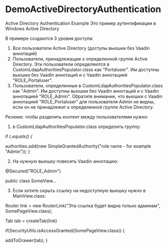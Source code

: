 # DemoActiveDirectoryAuthentication
Active Directory Authentication Example
Это пример аутентификации в Windows Active Directory

В примере создаются 3 уровня доступа:
1. Все пользователи Active Directory  (доступы вьюшки без Vaadin аннотаций)
2. Пользователи, принадлежащие к определенной группе Active Directory. Эти пользователи определяются в CustomLdapAuthoritiesPopulator.class как "Portaluser". Им доступны вьюшки без Vaadin аннотаций и с Vaadin аннотацией "ROLE_Portaluser".
3. Пользователи, определенные в CustomLdapAuthoritiesPopulator.class как "Admin". Им доступны вьюшки без Vaadin аннотаций и с Vaadin аннотацией "ROLE_Admin". Обратите внимание, что вьюшки с Vaadin аннотацией "ROLE_Portaluser" для пользователя Admin не видны, если он не принадлежит к определенной группе Active Directory.

Резюме: чтобы разделить контент между пользователями нужно:
1. в CustomLdapAuthoritiesPopulator.class определить группу:

if (<var>.equals(<var1>) {
  
  authorities.add(new SimpleGrantedAuthority("role name - for example "Admin"));
  }
  
  
2. На нужную вьюшку повесить Vaadin аннотацию: 

  @Secured("ROLE_Admin")
  
  public class SomeView...
  
  
3. Если хотите скрыть ссылку на недоступную вьюшку нужно в MainView.class:
  
  Router link = new RouterLink("Эта ссылка будет видна только админам", SomePageView.class);
  
  Tab tab = createTab(link)
  
  if(SecurityUtils.isAccessGranted(SomePageView.class)) {
  
  addToDrawer(tab);
  }
  

